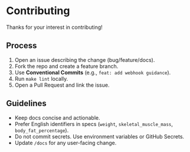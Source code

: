 # Contributing

Thanks for your interest in contributing!

## Process
1. Open an issue describing the change (bug/feature/docs).
2. Fork the repo and create a feature branch.
3. Use **Conventional Commits** (e.g., `feat: add webhook guidance`).
4. Run `make lint` locally.
5. Open a Pull Request and link the issue.

## Guidelines
- Keep docs concise and actionable.
- Prefer English identifiers in specs (`weight`, `skeletal_muscle_mass`, `body_fat_percentage`).
- Do not commit secrets. Use environment variables or GitHub Secrets.
- Update `/docs` for any user-facing change.
